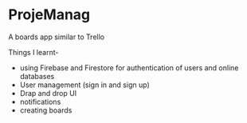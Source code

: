 # ProjeManag
A boards app similar to Trello

Things I learnt-

- using Firebase and Firestore for authentication of users and online databases
- User management (sign in and sign up)
- Drap and drop UI
- notifications
- creating boards
